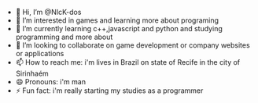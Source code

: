 - 👋 Hi, I’m @NIcK-dos
- 👀 I’m interested in games and learning more about programing
- 🌱 I’m currently learning c++,javascript and python and studying programming and more about 
- 💞️ I’m looking to collaborate on game development or company websites or applications
- 📫 How to reach me: i'm lives in Brazil on state of Recife in the city of Sirinhaém 
- 😄 Pronouns: i'm man
- ⚡ Fun fact: i'm really starting my studies as a programmer

<!---
NIcK-dos/NIcK-dos is a ✨ special ✨ repository because its `README.md` (this file) appears on your GitHub profile.
You can click the Preview link to take a look at your changes.
--->

